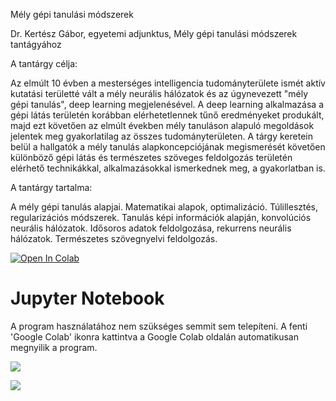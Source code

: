 Mély gépi tanulási módszerek

Dr. Kertész Gábor, egyetemi adjunktus, Mély gépi tanulási módszerek tantágyához

A tantárgy célja:

Az elmúlt 10 évben a mesterséges intelligencia tudományterülete ismét aktív
kutatási területté vált a mély neurális hálózatok és az úgynevezett "mély gépi tanulás", deep
learning megjelenésével. A deep learning alkalmazása a gépi látás területén korábban
elérhetetlennek tűnő eredményeket produkált, majd ezt követően az elmúlt években mély
tanuláson alapuló megoldások jelentek meg gyakorlatilag az összes tudományterületen. A tárgy
keretein belül a hallgatók a mély tanulás alapkoncepciójának megismerését követően
különböző gépi látás és természetes szöveges feldolgozás területén elérhető technikákkal,
alkalmazásokkal ismerkednek meg, a gyakorlatban is.


A tantárgy tartalma:

A mély gépi tanulás alapjai. Matematikai alapok, optimalizáció. Túlillesztés, regularizációs
módszerek. Tanulás képi információk alapján, konvolúciós neurális hálózatok. Idősoros adatok
feldolgozása, rekurrens neurális hálózatok. Természetes szövegnyelvi feldolgozás.


[![Open In Colab](https://colab.research.google.com/assets/colab-badge.svg)](https://colab.research.google.com/github/JoDeMiro/DeepLearningIntroduction/blob/master)

# Jupyter Notebook
A program használatához nem szükséges semmit sem telepíteni.
A fenti 'Google Colab' ikonra kattintva a Google Colab oldalán automatikusan megnyilik a
program.

<!--
<img src="https://github.com/JoDeMiro/DeepLearningIntroduction/blob/main/Demo.png?raw=true"></img>

<img src="https://github.com/JoDeMiro/DeepLearningIntroduction/blob/main/Demo.gif?raw=true" width="683" height="558"></img>
-->


<img src="https://github.com/JoDeMiro/DeepLearningIntroduction/blob/main/Intro/animation_online_vs_batch_learning_demo.gif?raw=true"></img>

<img src="https://github.com/JoDeMiro/DeepLearningIntroduction/blob/main/Intro/animation_online_vs_batch_learning_demo2.gif?raw=true"></img>

